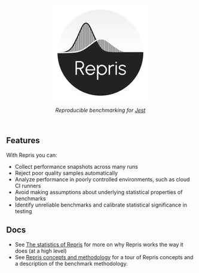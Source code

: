 <p align="center">
  <img src="./docs/logo-256.png">
</p>
<p align="center">
  <i>Reproducible benchmarking for <a href="jestjs.io">Jest</a></i>
</p>

<br>

## Features

With Repris you can:

- Collect performance snapshots across many runs
- Reject poor quality samples automatically
- Analyze performance in poorly controlled environments, such as cloud CI runners
- Avoid making assumptions about underlying statistical properties of benchmarks
- Identify unreliable benchmarks and calibrate statistical significance in testing

## Docs

- See [The statistics of Repris](./docs/statistics-of-repris.md) for more on why Repris works the way it does (at a high level) 
- See [Repris concepts and methodology](./docs/concepts.md) for a tour of Repris concepts and a description of the benchmark methodology.

